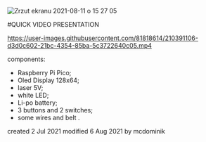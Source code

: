 ![Zrzut ekranu 2021-08-11 o 15 27 05](https://user-images.githubusercontent.com/81818614/129037838-e1e706d9-6105-4a35-827e-bb1f14ba1ea9.png)



#QUICK VIDEO PRESENTATION

https://user-images.githubusercontent.com/81818614/210391106-d3d0c602-21bc-4354-85ba-5c3722640c05.mp4



components:

- Raspberry Pi Pico;
- Oled Display 128x64;
- laser 5V;
- white LED;
- Li-po battery;
- 3 buttons and 2 switches;
- some wires and belt .

created 2 Jul 2021
modified 6 Aug 2021
by mcdominik
